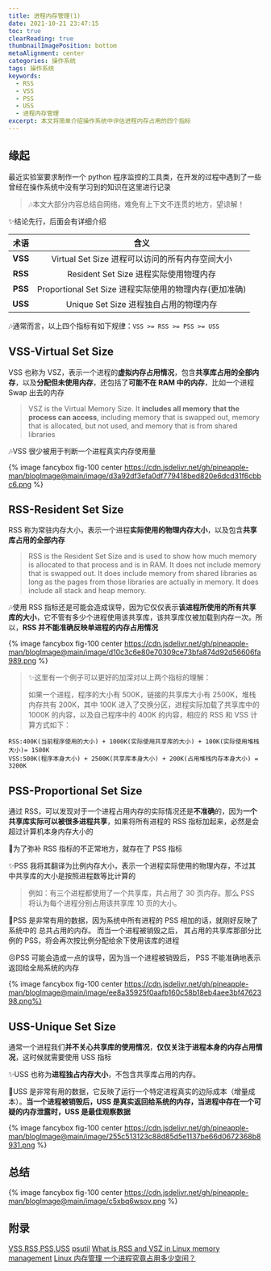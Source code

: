 ```yaml
---
title: 进程内存管理(1)
date: 2021-10-21 23:47:15
toc: true
clearReading: true
thumbnailImagePosition: bottom
metaAlignment: center
categories: 操作系统
tags: 操作系统
keywords:
  - RSS
  - VSS
  - PSS
  - USS
  - 进程内存管理
excerpt: 本文将简单介绍操作系统中评估进程内存占用的四个指标
---
```


<!--toc-->

## 缘起

最近实验室要求制作一个 python 程序监控的工具类，在开发的过程中遇到了一些曾经在操作系统中没有学习到的知识在这里进行记录

> :notes:本文大部分内容总结自网络，难免有上下文不连贯的地方，望谅解！

:sparkles:结论先行，后面会有详细介绍

|  术语   |                          含义                          |
| :-----: | :----------------------------------------------------: |
| **VSS** |    Virtual Set Size 进程可以访问的所有内存空间大小     |
| **RSS** |         Resident Set Size 进程实际使用物理内存         |
| **PSS** | Proportional Set Size 进程实际使用的物理内存(更加准确) |
| **USS** |         Unique Set Size 进程独自占用的物理内存         |

:notes:通常而言，以上四个指标有如下规律：`VSS >= RSS >= PSS >= USS`

## VSS-Virtual Set Size

VSS 也称为 VSZ，表示一个进程的**虚拟内存占用情况**，包含**共享库占用的全部内存**，以及**分配但未使用内存**，还包括了**可能不在 RAM 中的内存**，比如一个进程 Swap 出去的内存

> VSZ is the Virtual Memory Size. It **includes all memory that the process can access**, including memory that is swapped out, memory that is allocated, but not used, and memory that is from shared libraries

:notes:VSS 很少被用于判断一个进程真实内存使用量

{% image fancybox  fig-100  center https://cdn.jsdelivr.net/gh/pineapple-man/blogImage@main/image/d3a92df3efa0df779418bed820e6dcd31f6cbbc6.png   %}

## RSS-Resident Set Size

RSS 称为常驻内存大小，表示一个进程**实际使用的物理内存大小**，以及包含**共享库占用的全部内存**

> RSS is the Resident Set Size and is used to show how much memory is allocated to that process and is in RAM. It does not include memory that is swapped out. It does include memory from shared libraries as long as the pages from those libraries are actually in memory. It does include all stack and heap memory.

:notes:使用 RSS 指标还是可能会造成误导，因为它仅仅表示**该进程所使用的所有共享库的大小**，它不管有多少个进程使用该共享库，该共享库仅被加载到内存一次。所以，**RSS 并不能准确反映单进程的内存占用情况**

{% image fancybox  fig-100  center https://cdn.jsdelivr.net/gh/pineapple-man/blogImage@main/image/d10c3c6e80e70309ce73bfa874d92d56606fa989.png  %}

> :sparkles:这里有一个例子可以更好的加深对以上两个指标的理解：
>
> 如果一个进程，程序的大小有 500K，链接的共享库大小有 2500K，堆栈内存共有 200K，其中 100K 进入了交换分区，进程实际加载了共享库中的 1000K 的内容，以及自己程序中的 400K 的内容，相应的 RSS 和 VSS 计算方式如下：

```
RSS:400K(当前程序使用的大小) + 1000K(实际使用共享库的大小) + 100K(实际使用堆栈大小)= 1500K
VSS:500K(程序本身大小) + 2500K(共享库本身大小) + 200K(占用堆栈内存本身大小) = 3200K
```

## PSS-Proportional Set Size

通过 RSS，可以发现对于一个进程占用内存的实际情况还是**不准确**的，因为**一个共享库实际可以被很多进程共享**，如果将所有进程的 RSS 指标加起来，必然是会超过计算机本身内存大小的

:dart:为了弥补 RSS 指标的不正常地方，就存在了 PSS 指标

:sparkles:PSS 我将其翻译为比例内存大小，表示一个进程实际使用的物理内存，不过其中共享库的大小是按照进程数等比计算的

> 例如：有三个进程都使用了一个共享库，共占用了 30 页内存。那么 PSS 将认为每个进程分别占用该共享库 10 页的大小。

:notebook:PSS 是非常有用的数据，因为系统中所有进程的 PSS 相加的话，就刚好反映了系统中的 总共占用的内存。 而当一个进程被销毁之后， 其占用的共享库那部分比例的 PSS，将会再次按比例分配给余下使用该库的进程

:persevere:PSS 可能会造成一点的误导，因为当一个进程被销毁后， PSS 不能准确地表示返回给全局系统的内存

{% image fancybox  fig-100  center https://cdn.jsdelivr.net/gh/pineapple-man/blogImage@main/image/ee8a35925f0aafb160c58b18eb4aee3bf4762398.png%}

## USS-Unique Set Size

通常一个进程我们**并不关心共享库的使用情况**，**仅仅关注于进程本身的内存占用情况**，这时候就需要使用 USS 指标

:sparkles:USS 也称为**进程独占内存大小**，不包含共享库占用的内存。

:notebook:USS 是非常有用的数据，它反映了运行一个特定进程真实的边际成本（增量成本）。**当一个进程被销毁后，USS 是真实返回给系统的内存，当进程中存在一个可疑的内存泄露时，USS 是最佳观察数据**

{% image fancybox  fig-100  center https://cdn.jsdelivr.net/gh/pineapple-man/blogImage@main/image/255c513123c88d85d5e1137be66d0672368b8931.png %}

## 总结

{% image fancybox  fig-100  center https://cdn.jsdelivr.net/gh/pineapple-man/blogImage@main/image/c5xbq6wsov.png %}

## 附录

[VSS,RSS,PSS,USS](https://www.iteye.com/blog/myeyeofjava-1837860)
[psutil](https://psutil.readthedocs.io/en/stable/#psutil.Process.memory_info)
[What is RSS and VSZ in Linux memory management](https://stackoverflow.com/questions/7880784/what-is-rss-and-vsz-in-linux-memory-management)
[Linux 内存管理 一个进程究竟占用多少空间？](https://cloud.tencent.com/developer/article/1683708)
